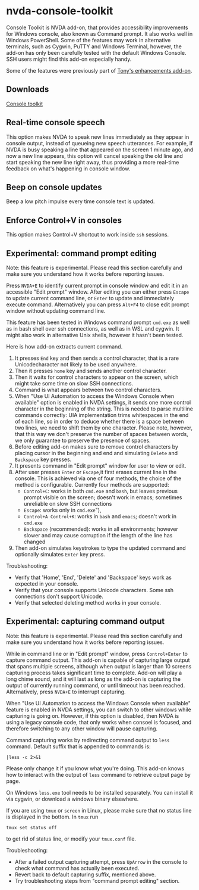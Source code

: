 # nvda-console-toolkit
Console Toolkit is NVDA add-on, that provides accessibility improvements for Windows console, also known as Command prompt. It also works well in Windows PowerShell. Some of the features may work in alternative terminals, such as Cygwin, PuTTY and Windows Terminal, however, the add-on has only been carefully tested with the default Windows Console. SSH users might find this add-on especially handy.

Some of the features were previously part of [Tony's enhancements add-on](https://github.com/mltony/nvda-tonys'enhancements/).

## Downloads

[Console toolkit](https://github.com/mltony/nvda-console-toolkit/releases/latest/download/consoleToolkit.nvda-addon)

## Real-time console speech

This option makes NVDA to speak new lines immediately as they appear in console output, instead of queueing new speech utterances. For example, if NVDA is busy speaking a line that appeared on the screen 1 minute ago, and now a new line appears, this option will cancel speaking the old line and start speaking the new line right away, thus providing a more real-time feedback on what's happening in console window.

## Beep on console updates

Beep a low pitch impulse every time console text is updated.

## Enforce Control+V in consoles

This option makes Control+V shortcut to work inside `ssh` sessions.

## Experimental: command prompt editing

Note: this feature is experimental. Please read  this section carefully and make sure you understand how it works before reporting issues.

Press `NVDA+E` to identify current prompt in console window and edit it in an accessible "Edit prompt" window. After editing you can either press `Escape` to update current command line, or `Enter` to update and immediately execute command. Alternatively you can press `Alt+F4` to close edit prompt window without updating command line.

This feature has been tested in Windows command prompt `cmd.exe` as well as in bash shell over ssh connections, as well as in WSL and cygwin. It might also work in alternative Unix shells, however it hasn't been tested.

Here is how add-on extracts current command.
1. It presses `End` key and then sends a control character, that is a rare Unicodecharacter not likely to be used anywhere.
2. Then it presses `home` key and sends another control character.
3. Then it waits for control characters to appear on the screen, which might take some time on slow SSH connections.
4. Command is what appears between two control characters.
5. When "Use UI Automation to access the Windows Console when available" option is enabled in NVDA settings, it sends one more control character in the beginning of the string. This is needed to parse multiline commands correctly: UIA implementation trims whitespaces in the end of each line, so in order to deduce whether there is a space between two lines, we need to shift them by one character. Please note, however, that this way we don't preserve the number of spaces between words, we only guarantee to preserve the presence of spaces.
6. Before editing add-on makes sure to remove control characters by placing cursor in the beginning and end and simulating `Delete` and `Backspace` key presses.
7. It presents command in "Edit prompt" window for user to view or edit.
8. After user presses `Enter` or `Escape`,it first erases current line in the console.  This is achieved via one of four methods, the choice of the method is configurable. Currently four methods are supported:
    - `Control+C`: works in both `cmd.exe` and `bash`, but leaves previous prompt visible on the screen; doesn't work in emacs; sometimes unreliable on slow SSH connections
    - `Escape`: works only in `cmd.exe`"),
    - `Control+A Control+K`: works in `bash` and `emacs`; doesn't work in `cmd.exe`
    - `Backspace` (recommended): works in all environments; however slower and may cause corruption if the length of the line has changed
9. Then add-on simulates keystrokes to type the updated command and optionally simulates `Enter` key press.

Troubleshooting:
- Verify that 'Home', 'End', 'Delete' and 'Backspace' keys work as expected in your console.
- Verify that your console supports Unicode characters. Some ssh connections don't support Unicode.
- Verify that selected deleting method works in your console.

## Experimental: capturing command output

Note: this feature is experimental. Please read  this section carefully and make sure you understand how it works before reporting issues.

While in command line or in "Edit prompt" window, press `Control+Enter` to capture command output. This add-on is capable of capturing large output that spans multiple screens, although when output is larger than 10 screens capturing process takes significant time to complete. Add-on will play a long chime sound, and it will last as long as the add-on is capturing the output of currently running command, or until timeout has been reached. Alternatively, press `NVDA+E` to interrupt capturing.

When "Use UI Automation to access the Windows Console when available" feature is enabled in NVDA settings, you can switch to other windows while capturing is going on. However, if this option is disabled, then NVDA is using a legacy console code, that only works when consoel is focused, and therefore switching to any other window will pause capturing.

Command capturing works by redirecting command output to `less` command. Default suffix that is appended to commands is:
```
|less -c 2>&1
```
Please only change it if you know what you're doing. This add-on knows how to interact with the output of `less` command to retrieve output page by page.

On Windows `less.exe` tool needs to be installed separately. You can install it via cygwin, or download a windows binary elsewhere.

If you are using `tmux` or `screen` in Linux, please make sure that no status line is displayed in the bottom. In `tmux` run 
```
tmux set status off
```
to get rid of status line, or modify your `tmux.conf` file.

Troubleshooting:
- After a failed output capturing attempt, press `UpArrow` in the console to check what command has actually been executed.
- Revert back to default capturing suffix, mentioned above.
- Try troubleshooting steps from "command prompt editing" section.